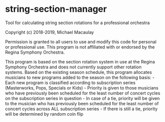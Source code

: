 # string-section-manager
Tool for calculating string section rotations for a professional orchestra

Copyright (c) 2018-2019, Michael Macaulay

Permission is granted to all users to use and modify this code for personal or professional use. This program is not affiliated with or endorsed by the Regina Symphony Orchestra.

This program is based on the section rotation system in use at the Regina Symphony Orchestra and does not currently support other rotation systems. Based on the existing season schedule, this program allocates musicians to new programs added to the season on the following basis:
	- Each new program is classified according to subscription series (Masterworks, Pops, Specials or Kids)
	- Priority is given to those musicians who have previously been scheduled for the least number of concert cycles on the subscription series in question
	- In case of a tie, priority will be given to the musician who has previously been scheduled for the least number of concert cycles across ALL subscription series
	- If there is still a tie, priority will be determined by random coin flip

